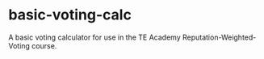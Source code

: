 # basic-voting-calc
A basic voting calculator for use in the TE Academy Reputation-Weighted-Voting course. 

